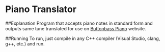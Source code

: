 # Piano Translator

##Explanation
Program that accepts piano notes in standard form and outputs same tune translated for use on [Buttonbass Piano](http://buttonbass.com/editor.html) website. 

##Running
To run, just compile in any C++ compiler (Visual Studio, clang, g++, etc.) and run.